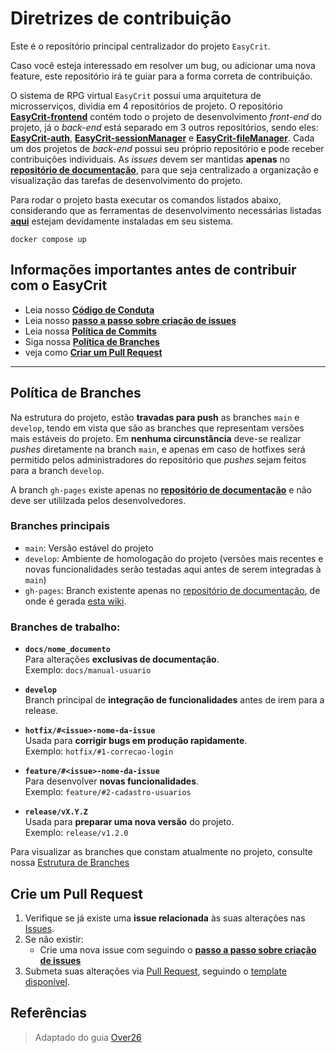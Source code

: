 # Diretrizes de contribuição
Este é o repositório principal centralizador do projeto ```EasyCrit```.

Caso você esteja interessado em resolver um bug, ou adicionar uma nova feature, este repositório irá te guiar para a forma correta de contribuição.

O sistema de RPG virtual ```EasyCrit``` possui uma arquitetura de microsserviços, dividia em 4 repositórios de projeto. O repositório [**EasyCrit-frontend**](https://github.com/fga-eps-mds/2025.1-EasyCrit-frontend) contém todo o projeto de desenvolvimento _front-end_ do projeto, já o _back-end_ está separado em 3 outros repositórios, sendo eles: [**EasyCrit-auth**](https://github.com/fga-eps-mds/2025.1-EasyCrit-auth), [**EasyCrit-sessionManager**](https://github.com/fga-eps-mds/2025.1-EasyCrit-sessionManager) e [**EasyCrit-fileManager**](https://github.com/fga-eps-mds/2025.1-EasyCrit-fileManager). Cada um dos projetos de _back-end_ possui seu próprio repositório e pode receber contribuições individuais. As _issues_ devem ser mantidas **apenas** no [**repositório de documentação**](https://github.com/2025.1-EasyCrit-docs/), para que seja centralizado a organização e visualização das tarefas de desenvolvimento do projeto. 

Para rodar o projeto basta executar os comandos listados abaixo, considerando que as ferramentas de desenvolvimento necessárias listadas [**aqui**](https://github.com/fga-eps-mds/2025.1-EasyCrit-docs/blob/main/README.md#-linguagens-e-ferramentas-utilizados) estejam devidamente instaladas em seu sistema.

```shell
docker compose up
```

## Informações importantes antes de contribuir com o EasyCrit
* Leia nosso [**Código de Conduta**](https://fga-eps-mds.github.io/2025.1-EasyCrit-docs/artefatos/guias/code-of-conduct/)
* Leia nosso [**passo a passo sobre criação de issues**](https://fga-eps-mds.github.io/2025.1-EasyCrit-docs/artefatos/guias/how-to-issue/)
* Leia nossa [**Política de Commits**](https://fga-eps-mds.github.io/2025.1-EasyCrit-docs/artefatos/guias/template-commits/)
* Siga nossa [**Política de Branches**](#politica-de-branches)
* veja como [**Criar um Pull Request**](#crie-um-pull-request)

---

## Política de Branches
Na estrutura do projeto, estão **travadas para push** as branches `main` e `develop`, tendo em vista que são as branches que representam versões mais estáveis do projeto. Em **nenhuma circunstância** deve-se realizar _pushes_ diretamente na branch `main`, e apenas em caso de hotfixes será permitido pelos administradores do repositório que _pushes_ sejam feitos para a branch `develop`.

A branch `gh-pages` existe apenas no [**repositório de documentação**](https://github.com/2025.1-EasyCrit-docs/) e não deve ser utililzada pelos desenvolvedores.

### Branches principais
- `main`: Versão estável do projeto
- `develop`: Ambiente de homologação do projeto (versões mais recentes e novas funcionalidades serão testadas aqui antes de serem integradas à `main`)
- `gh-pages`: Branch existente apenas no [repositório de documentação](https://github.com/2025.1-EasyCrit-docs/), de onde é gerada [esta wiki](https://fga-eps-mds.github.io/2025.1-EasyCrit-docs/).

### Branches de trabalho:
- **`docs/nome_documento`**  
  Para alterações **exclusivas de documentação**.  
  Exemplo: `docs/manual-usuario`

- **`develop`**  
  Branch principal de **integração de funcionalidades** antes de irem para a release.

- **`hotfix/#<issue>-nome-da-issue`**  
  Usada para **corrigir bugs em produção rapidamente**.  
  Exemplo: `hotfix/#1-correcao-login`

- **`feature/#<issue>-nome-da-issue`**  
  Para desenvolver **novas funcionalidades**.  
  Exemplo: `feature/#2-cadastro-usuarios`

- **`release/vX.Y.Z`**  
  Usada para **preparar uma nova versão** do projeto.  
  Exemplo: `release/v1.2.0`

Para visualizar as branches que constam atualmente no projeto, consulte nossa [Estrutura de Branches](https://github.com/fga-eps-mds/2025.1-EasyCrit-docs/branches)

## Crie um Pull Request
1. Verifique se já existe uma **issue relacionada** às suas alterações nas [Issues](https://github.com/fga-eps-mds/2025.1-EasyCrit-docs/issues).
2. Se não existir:
   - Crie uma nova issue com seguindo o [**passo a passo sobre criação de issues**](https://fga-eps-mds.github.io/2025.1-EasyCrit-docs/artefatos/guias/how-to-issue/)
3. Submeta suas alterações via [Pull Request](https://github.com/fga-eps-mds/2025.1-EasyCrit-docs/pulls), seguindo o [template disponível](https://github.com/fga-eps-mds/2025.1-EasyCrit-docs/blob/main/.github/PULL_REQUEST_TEMPLATE.md).

## Referências
> Adaptado do guia [Over26](https://github.com/fga-eps-mds/2019.2-Over26/blob/master/.github/CONTRIBUTING.md)
